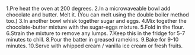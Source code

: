 1.Pre heat the oven at 200 degrees.
2.In a microwaveable bowl add chocolate and butter. Melt it. (You can melt using the double boiler method too.)
3.In another bowl whisk together sugar and eggs.
4.Mix together the chocolate-butter mixture with the sugar-eggs mixture.
5.Fold in the flour.
6.Strain the mixture to remove any lumps.
7.Keep this in the fridge for 5-7 minutes to chill.
8.Pour the batter in greased ramekins.
9.Bake for 9-10 minutes.
10.Serve with whipped cream / vanilla ice cream or fresh fruits.